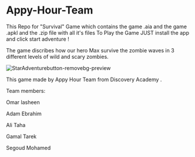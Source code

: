 # Appy-Hour-Team
This Repo for "Survival" Game which contains the game .aia and the game .apkl and the .zip file with all it's files
To Play the Game JUST install the app and click start adventure !

The game discribes how our hero Max survive the zombie waves in 3 different levels of wild and scary zombies.


![StarAdventurebutton-removebg-preview](https://github.com/ahmedsamehsalah1/Appy-Hour-Team/assets/157144454/ef3c8b73-307f-4be1-8aed-259cd54d5fa7)


This game made by Appy Hour Team from Discovery Academy .

Team members:

Omar lasheen  

Adam Ebrahim

Ali Taha

Gamal Tarek

Segoud Mohamed
